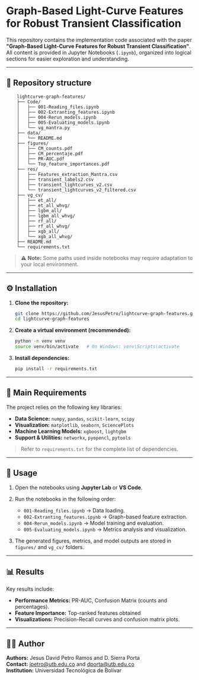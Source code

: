 # Graph-Based Light-Curve Features for Robust Transient Classification

This repository contains the implementation code associated with the paper **"Graph-Based Light-Curve Features for Robust Transient Classification"**.  
All content is provided in Jupyter Notebooks (`.ipynb`), organized into logical sections for easier exploration and understanding.

---

## 📁 Repository structure

```
    lightcurve-graph-features/
    ├── Code/
    │   ├── 001-Reading_files.ipynb
    │   ├── 002-Extranting_features.ipynb
    │   ├── 004-Rerun_models.ipynb
    │   ├── 005-Evaluating_models.ipynb
    │   └── vg_mantra.py
    ├── data/
    │   └── README.md
    ├── figures/
    │   ├── CM_counts.pdf
    │   ├── CM_percentaje.pdf
    │   ├── PR-AUC.pdf
    │   └── Top_feature_importances.pdf
    ├── res/
    │   ├── Features_extraction_Mantra.csv
    │   ├── transient_labels2.csv
    │   ├── transient_lightcurves_v2.csv
    │   └── transient_lightcurves_v2_filtered.csv
    ├── vg_cv/
    │   ├── et_all/
    │   ├── et_all_whvg/
    │   ├── lgbm_all/
    │   ├── lgbm_all_whvg/
    │   ├── rf_all/
    │   ├── rf_all_whvg/
    │   ├── xgb_all/
    │   └── xgb_all_whvg/
    ├── README.md
    └── requirements.txt
```

> ⚠️ **Note:** Some paths used inside notebooks may require adaptation to your local environment.

---

## ⚙️ Installation

1. **Clone the repository:**

   ```bash
   git clone https://github.com/JesusPetro/lightcurve-graph-features.git
   cd lightcurve-graph-features
   ```

2. **Create a virtual environment (recommended):**

   ```bash
   python -m venv venv
   source venv/bin/activate   # On Windows: venv\Scripts\activate
   ```

3. **Install dependencies:**
   ```bash
   pip install -r requirements.txt
   ```

---

## 🧩 Main Requirements

The project relies on the following key libraries:

- **Data Science:** `numpy`, `pandas`, `scikit-learn`, `scipy`
- **Visualization:** `matplotlib`, `seaborn`, `SciencePlots`
- **Machine Learning Models:** `xgboost`, `lightgbm`
- **Support & Utilities:** `networkx`, `pyopencl`, `pytools`

> Refer to `requirements.txt` for the complete list of dependencies.

---

## 🚀 Usage

1. Open the notebooks using **Jupyter Lab** or **VS Code**.
2. Run the notebooks in the following order:

   - `001-Reading_files.ipynb` → Data loading.
   - `002-Extranting_features.ipynb` → Graph-based feature extraction.
   - `004-Rerun_models.ipynb` → Model training and evaluation.
   - `005-Evaluating_models.ipynb` → Metrics analysis and visualization.

3. The generated figures, metrics, and model outputs are stored in `figures/` and `vg_cv/` folders.

---

## 📊 Results

Key results include:

- **Performance Metrics:** PR-AUC, Confusion Matrix (counts and percentages).
- **Feature Importance:** Top-ranked features obtained
- **Visualizations:** Precision-Recall curves and confusion matrix plots.

---

## 👨‍💻 Author

**Authors:** Jesus David Petro Ramos and D. Sierra Porta\
**Contact:** jpetro@utb.edu.co and dporta@utb.edu.co  
**Institution:** Universidad Tecnológica de Bolívar
